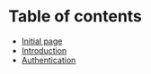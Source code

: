 # Table of contents

* [Initial page](README.md)
* [Introduction](introduction.md)
* [Authentication](authentication.md)

